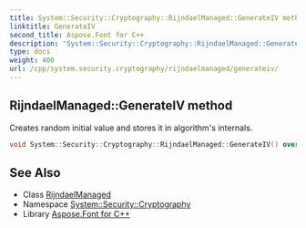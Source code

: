 ```yaml
---
title: System::Security::Cryptography::RijndaelManaged::GenerateIV method
linktitle: GenerateIV
second_title: Aspose.Font for C++
description: 'System::Security::Cryptography::RijndaelManaged::GenerateIV method. Creates random initial value and stores it in algorithm''s internals in C++.'
type: docs
weight: 400
url: /cpp/system.security.cryptography/rijndaelmanaged/generateiv/
---
```

## RijndaelManaged::GenerateIV method


Creates random initial value and stores it in algorithm's internals.

```cpp
void System::Security::Cryptography::RijndaelManaged::GenerateIV() override
```

## See Also

* Class [RijndaelManaged](../)
* Namespace [System::Security::Cryptography](../../)
* Library [Aspose.Font for C++](../../../)
